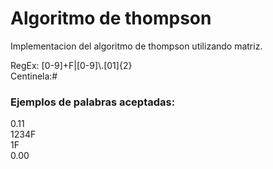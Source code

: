 # Algoritmo de thompson

Implementacion  del algoritmo de thompson utilizando matriz.

RegEx: [0-9]+F|[0-9]\\.[01]{2}  
Centinela:#

### Ejemplos de palabras aceptadas:  
0.11  
1234F  
1F  
0.00  
